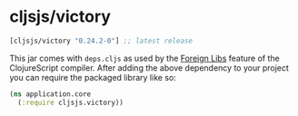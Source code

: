 # cljsjs/victory

[](dependency)
```clojure
[cljsjs/victory "0.24.2-0"] ;; latest release
```
[](/dependency)

This jar comes with `deps.cljs` as used by the [Foreign Libs][flibs] feature
of the ClojureScript compiler. After adding the above dependency to your project
you can require the packaged library like so:

```clojure
(ns application.core
  (:require cljsjs.victory))
```

[flibs]: https://clojurescript.org/reference/packaging-foreign-deps
